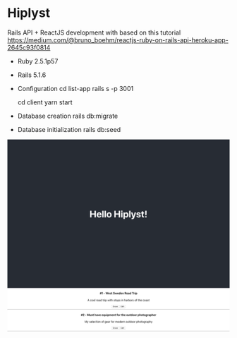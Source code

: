# Hiplyst

Rails API + ReactJS development with based on this tutorial https://medium.com/@bruno_boehm/reactjs-ruby-on-rails-api-heroku-app-2645c93f0814

* Ruby 2.5.1p57

* Rails 5.1.6

* Configuration
  cd list-app
  rails s -p 3001
  
  cd client 
  yarn start
  
* Database creation
  rails db:migrate

* Database initialization
  rails db:seed

<img src="https://github.com/tiagosantos/Hiplyst/blob/master/public/screenshot.png">
